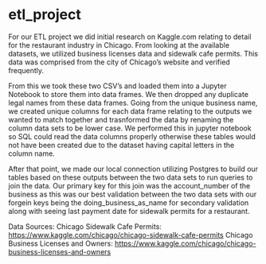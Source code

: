 # etl_project

For our ETL project we did initial research on Kaggle.com relating to detail for the restaurant industry in Chicago. From looking at the available datasets, we utilized business licenses data and sidewalk cafe permits. This data was comprised from the city of Chicago’s website and verified frequently.

From this we took these two CSV’s and loaded them into a Jupyter Notebook to store them into data frames. We then dropped any duplicate legal names from these data frames. Going from the unique business name, we created unique columns for each data frame relating to the outputs we wanted to match together and trasnformed the data by renaming the column data sets to be lower case. We performed this in jupyter notebook so SQL could read the data columns properly otherwise these tables would not have been created due to the dataset having capital letters in the column name. 

After that point, we made our local connection utilizing Postgres to build our tables based on these outputs between the two data sets to run queries to join the data. Our primary key for this join was the account_number of the business as this was our best validation between the two data sets with our forgein keys being the doing_business_as_name for secondary validation along with seeing last payment date for sidewalk permits for a restaurant. 


Data Sources:
Chicago Sidewalk Cafe Permits: https://www.kaggle.com/chicago/chicago-sidewalk-cafe-permits
Chicago Business Licenses and Owners: https://www.kaggle.com/chicago/chicago-business-licenses-and-owners
